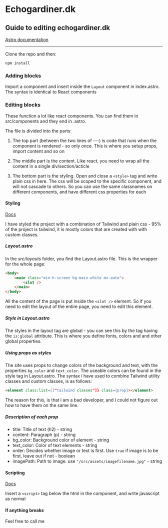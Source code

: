 # Echogardiner.dk

## Guide to editing echogardiner.dk

[Astro documentation](https://docs.astro.build/en/getting-started/)

---

Clone the repo and then:

`npm install`

### Adding blocks

Import a component and insert inside the `Layout` component in index.astro. The syntax is identical to React components

### Editing blocks

These function a lot like react components. You can find them in src/components and they end in .astro.

The file is divided into the parts:

1. The top part (between the two lines of ---) is code that runs when the component is rendered - so only once. This is where you setup props, import content and so on

2. The middle part is the content. Like react, you need to wrap all the content in a single div/section/acticle

3. The bottom part is the styling. Open and close a `<style>` tag and write plain css in here. The css will be scoped to the specific component, and will not cascade to others. So you can use the same classnames on different components, and have different css properties for each

#### Styling

[Docs](https://docs.astro.build/en/guides/styling/)

I have styled the project with a combination of Tailwind and plain css - 95% of the project is tailwind, it is mostly colors that are created with with custom classes.

##### Layout.astro

In the _src/layouts_ folder, you find the Layout.astro file. This is the wrapper for the whole page:

```html
<body>
    <main class="min-h-screen bg-main-white mx-auto">
        <slot />
    </main>
</body>
```

All the content of the page is put inside the `<slot />` element. So if you need to edit the layout of the entire page, you need to edit this element.

##### Style in Layout.astro

The styles in the layout tag are global - you can see this by the tag having the `is:global` attribute. This is where you define fonts, colors and and other global properties.

##### Using props as styles

The site uses props to change colors of the background and text, with the properties `bg_color` and `text_color`. The useable colors can be found in the style tag in Layout.astro. The syntax i have used to combine Tailwind utility classes and custom classes, is as follows:

```html
<element class:list={["tailwind classes"]} class={prop}></element>
```

The reason for this, is that i am a bad developer, and I could not figure out how to have them on the same line.

##### Description of each prop

-   title: Title of text (h2) - string
-   content: Paragraph (p) - string
-   bg_color: Background color of element - string
-   text_color: Color of text elements - string
-   order: Decides whether image or text is first. Use `true` if image is to be first, leave out if not - boolean
-   imagePath: Path to image. use `"/src/assets/imagefilename.jpg"` - string

#### Scripting

[Docs](https://docs.astro.build/en/guides/client-side-scripts/)

Insert a `<script>` tag below the html in the component, and write javascript as normal

#### If anything breaks

Feel free to call me
